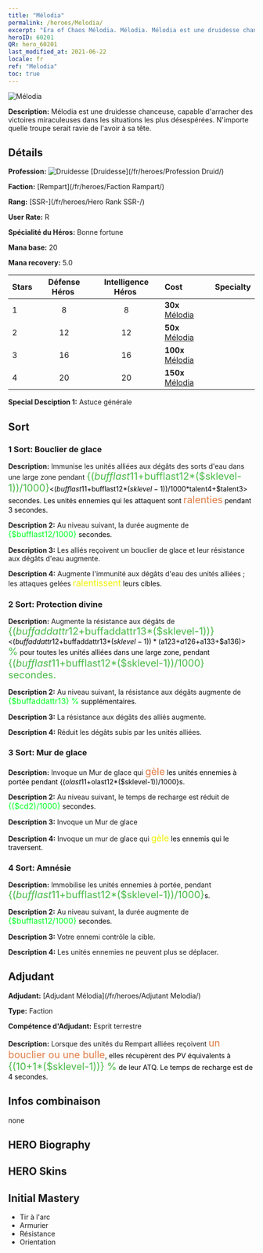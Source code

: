 ```yaml
---
title: "Mélodia"
permalink: /heroes/Melodia/
excerpt: "Era of Chaos Mélodia. Mélodia. Mélodia est une druidesse chanceuse, capable d'arracher des victoires miraculeuses dans les situations les plus désespérées. N'importe quelle troupe serait ravie de l'avoir à sa tête."
heroID: 60201
QR: hero_60201
last_modified_at: 2021-06-22
locale: fr
ref: "Melodia"
toc: true
---
```

  ![Mélodia](/images/h/h_Melodia.jpg)

 **Description:** Mélodia est une druidesse chanceuse, capable d'arracher des victoires miraculeuses dans les situations les plus désespérées. N'importe quelle troupe serait ravie de l'avoir à sa tête.
## Détails
 **Profession:** ![Druidesse](/images/h/h_prof_4.png)  [Druidesse](/fr/heroes/Profession Druid/)

 **Faction:** [Rempart](/fr/heroes/Faction Rampart/)

 **Rang:** [SSR-](/fr/heroes/Hero Rank SSR-/)

 **User Rate:** R

 **Spécialité du Héros:** Bonne fortune

 **Mana base:** 20

 **Mana recovery:** 5.0


  | Stars | Défense Héros  | Intelligence Héros  | Cost |     Specialty     |
  |---------|:---------------:|:---------------:|:--|--------------------|
  |    1    | 8 | 8 | **30x** [Mélodia](/ItemsFR/her_364/) |  |
  |    2    | 12 | 12 | **50x** [Mélodia](/ItemsFR/her_364/) |  |
  |    3    | 16 | 16 | **100x** [Mélodia](/ItemsFR/her_364/) |  |
  |    4    | 20 | 20 | **150x** [Mélodia](/ItemsFR/her_364/) |  |

 **Special Desciption 1:** Astuce générale

## Sort
### 1 Sort: Bouclier de glace
 **Description:** Immunise les unités alliées aux dégâts des sorts d'eau dans une large zone pendant <span style="color: #48b946;font-size:20px">{($bufflast11+$bufflast12*($sklevel-1))/1000}</span><span style="color: black"><($bufflast11+$bufflast12*($sklevel-1))/1000*$talent4+$talent3> secondes. Les unités ennemies qui les attaquent sont <span style="color: #e07c44;font-size:20px">ralenties</span><span style="color: black"> pendant 3 secondes.

 **Description 2:** Au niveau suivant, la durée augmente de <span style="color: #00ff22;font-size:16px">{$bufflast12/1000}</span><span style="color: black"> secondes.

 **Description 3:** Les alliés reçoivent un bouclier de glace et leur résistance aux dégâts d'eau augmente.

 **Description 4:** Augmente l'immunité aux dégâts d'eau des unités alliées ; les attaques gelées <span style="color: #f0f000;font-size:18px">ralentissent</span><span style="color: black"> leurs cibles.

### 2 Sort: Protection divine
 **Description:** Augmente la résistance aux dégâts de <span style="color: #48b946;font-size:20px">{($buffaddattr12+$buffaddattr13*($sklevel-1))}</span><span style="color: black"><($buffaddattr12+$buffaddattr13*($sklevel-1))*($a123+$a126+$a133+$a136)><span style="color: #48b946;font-size:20px"> %</span><span style="color: black"> pour toutes les unités alliées dans une large zone, pendant <span style="color: #48b946;font-size:20px">{($bufflast11+$bufflast12*($sklevel-1))/1000} secondes.</span><span style="color: black">

 **Description 2:** Au niveau suivant, la résistance aux dégâts augmente de <span style="color: #00ff22;font-size:16px">{$buffaddattr13} %</span><span style="color: black"> supplémentaires.

 **Description 3:** La résistance aux dégâts des alliés augmente.

 **Description 4:** Réduit les dégâts subis par les unités alliées.

### 3 Sort: Mur de glace
 **Description:** Invoque un Mur de glace qui <span style="color: #e07c44;font-size:20px">gèle</span><span style="color: black"> les unités ennemies à portée pendant {($olast11+$olast12*($sklevel-1))/1000}s.

 **Description 2:** Au niveau suivant, le temps de recharge est réduit de <span style="color: #00ff22;font-size:16px">{($cd2)/1000}</span><span style="color: black"> secondes.

 **Description 3:** Invoque un Mur de glace

 **Description 4:** Invoque un mur de glace qui <span style="color: #f0f000;font-size:18px">gèle</span><span style="color: black"> les ennemis qui le traversent.

### 4 Sort: Amnésie
 **Description:** Immobilise les unités ennemies à portée, pendant <span style="color: #48b946;font-size:20px">{($bufflast11+$bufflast12*($sklevel-1))/1000}</span><span style="color: black">s.

 **Description 2:** Au niveau suivant, la durée augmente de <span style="color: #00ff22;font-size:16px">{$bufflast12/1000}</span><span style="color: black"> secondes.

 **Description 3:** Votre ennemi contrôle la cible.

 **Description 4:** Les unités ennemies ne peuvent plus se déplacer.


## Adjudant

 **Adjudant:**  [Adjudant Mélodia](/fr/heroes/Adjutant Melodia/) 

 **Type:**  Faction 

 **Compétence d'Adjudant:**  Esprit terrestre 

 **Description:** Lorsque des unités du Rempart alliées reçoivent <span style="color: #e07c44;font-size:20px">un bouclier ou une bulle</span><span style="color: black">, elles récupèrent des PV équivalents à <span style="color: #48b946;font-size:20px">{(10+1*($sklevel-1))} %</span><span style="color: black"> de leur ATQ. Le temps de recharge est de 4 secondes.

## Infos combinaison

  none
## HERO Biography

## HERO Skins

## Initial Mastery
   - Tir à l'arc
   - Armurier
   - Résistance
   - Orientation
